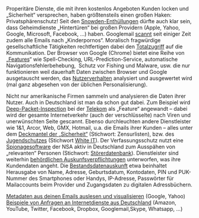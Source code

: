 
Properitäre Dienste, die mit ihren kostenlos Angeboten Kunden 
locken und „Sicherheit“ versprechen, haben größtensteils einen großen 
Haken: Privatsphärenschutz!
Seit den <a href="https://edwardsnowden.com/revelations/index.html" target="_blank">Snowden-Enthüllungen</a> dürfte auch klar sein, dass Geheimdienste
„Hintertüren“ bei großen Providern (Apple, Yahoo, Google, Microsoft,
Facebook, …) haben.
Googlemail <a href="http://www.heise.de/newsticker/meldung/Kinderpornographie-Google-verteidigt-E-Mail-Scan-2284919.html"
target="_blank">scannt</a> seit einiger Zeit zudem alle Emails nach „Kinderpornos“.
Moralisch fragwürdige gesellschaftliche Tätigkeiten rechtfertigen dabei den
<span style="text-decoration:underline">Totalzugriff</span> auf die Kommunikation.
Der Browser von Google (Chrome) bietet eine Reihe von „<a href="https://support.google.com/chrome/answer/114836?hl=de" target="_blank">Features</a>“
wie Spell-Checking, URL-Prediction-Service, automatische 
Navigationsfehlerbehebung,&nbsp; Schutz vor Fishing und Malware, usw. 
die nur funktionieren weil dauerhaft Daten zwischen Browser und Google 
ausgetauscht werden, das <span style="text-decoration:underline">Nutzerverhalten</span> analysiert und ausgewertet wird
(mal ganz abgesehen von der üblichen Personalisierung).

Nicht nur amerikanische Firmen sammeln und analysieren die Daten 
ihrer Nutzer. Auch in Deutschland ist man da schon gut dabei. Zum 
Beispiel wird <a href="https://netzpolitik.org/2014/waschmaschine-im-netz-wie-telekom-und-vodafone-deep-packet-inspection-als-feature-verkaufen/" target="_blank">Deep-Packet-Inspection</a> bei der <span style="text-decoration:underline;">Telekom</span> als „Feature“
angewandt – dabei wird der gesamte Internetverkehr (auch der verschlüsselte)
nach Viren und unerwünschten Seite gescannt. Ebenso durchleuchten andere
Dienstleister wie 1&amp;1, Arcor, Web, GMX, Hotmail, u.a. die Emails
ihrer Kunden – alles unter dem <a href="https://de.wikipedia.org/wiki/Clean_IT" target="_blank">Deckmantel der „Sicherheit“</a>
(Stichwort: Zensurlisten), bzw. des <a href="http://www.zeit.de/digital/datenschutz/2011-12/white-it-netzfilter" target="_blank">Jugendschutzes</a> (Stichwort <a href="https://de.wikipedia.org/wiki/White_IT" target="_blank">White IT</a>).
Der Verfassungsschutz nutzt eine <a href="http://www.zeit.de/digital/datenschutz/2015-08/bfv-verfassungsschutz-was-kann-xkeyscore" target="_blank">Spionagesoftware</a> der NSA aktiv in
Deutschland zum Ausspähen von „relevanten“ Personen (Stichwort: <a href="https://de.wikipedia.org/wiki/Antiterrordatei#In_der_Anti-Terror-Datei_zusammengef.C3.BChrte_Datenbanken" target="_blank">Störerdatenbank</a>).
Dienstleister sind weiterhin <a href="http://www.spiegel.de/netzwelt/web/posteo-und-telekom-veroeffentlichen-transparenzberichte-a-967653.html" target="_blank">behördlichen Auskunfsverpflichtungen</a> unterworfen,
was ihre Kundendaten angeht. Die <a href="https://stopp-bda.de/bestandsdatenauskunft/" target="_blank">Bestandsdatenauskunft</a> etwa beinhaltet
Herausgabe von Name, Adresse, Geburtsdatum, Kontodaten, PIN und
PUK-Nummer des Smartphones oder Handys, IP-Adresse, Passwörter 
für Mailaccounts beim Provider und Zugangsdaten zu digitalen 
Adressbüchern.

<a href="https://www.googlewatchblog.de/2013/07/nsa-prism-co-diese/" target="_blank">Metadaten aus deinen Emails auslesen und visualisieren</a> (Google, Yahoo)
<a href="https://apps.opendatacity.de/prism/de" target="_blank">Beispiele von Anfragen an Internetdienste aus Deutschland</a> (Amazon, YouTube, Twitter, Facebook, Dropbox, Googlemail,Skype, Whatsapp, …)


